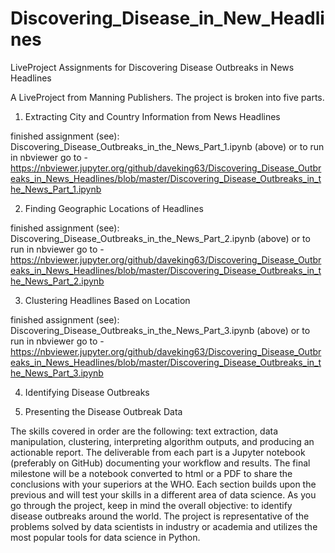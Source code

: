 # Discovering_Disease_in_New_Headlines
LiveProject Assignments for Discovering Disease Outbreaks in News Headlines

A LiveProject from Manning Publishers. The project is broken into five parts.

1. Extracting City and Country Information from News Headlines

finished assignment (see): Discovering_Disease_Outbreaks_in_the_News_Part_1.ipynb (above) or to run in nbviewer go to -
https://nbviewer.jupyter.org/github/daveking63/Discovering_Disease_Outbreaks_in_News_Headlines/blob/master/Discovering_Disease_Outbreaks_in_the_News_Part_1.ipynb 

2. Finding Geographic Locations of Headlines

finished assignment (see): Discovering_Disease_Outbreaks_in_the_News_Part_2.ipynb (above) or to run in nbviewer go to -
https://nbviewer.jupyter.org/github/daveking63/Discovering_Disease_Outbreaks_in_News_Headlines/blob/master/Discovering_Disease_Outbreaks_in_the_News_Part_2.ipynb 

3. Clustering Headlines Based on Location

finished assignment (see): Discovering_Disease_Outbreaks_in_the_News_Part_3.ipynb (above) or to run in nbviewer go to -
https://nbviewer.jupyter.org/github/daveking63/Discovering_Disease_Outbreaks_in_News_Headlines/blob/master/Discovering_Disease_Outbreaks_in_the_News_Part_3.ipynb 

4. Identifying Disease Outbreaks

5. Presenting the Disease Outbreak Data

The skills covered in order are the following: text extraction, data manipulation, clustering, interpreting algorithm outputs, and producing an actionable report. The deliverable from each part is a Jupyter notebook (preferably on GitHub) documenting your workflow and results. The final milestone will be a notebook converted to html or a PDF to share the conclusions with your superiors at the WHO. Each section builds upon the previous and will test your skills in a different area of data science. As you go through the project, keep in mind the overall objective: to identify disease outbreaks around the world. The project is representative of the problems solved by data scientists in industry or academia and utilizes the most popular tools for data science in Python.
